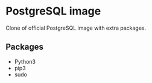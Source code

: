 # PostgreSQL image
Clone of official PostgreSQL image with extra packages.

## Packages
* Python3
* pip3
* sudo
